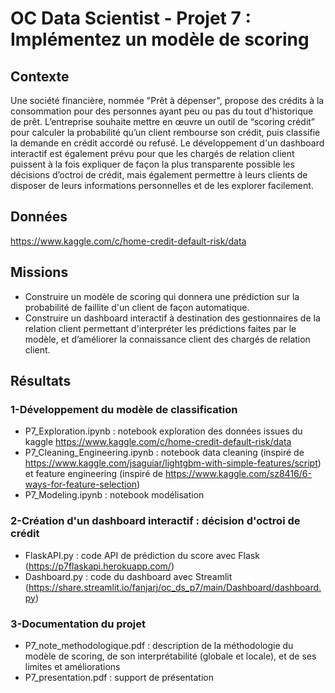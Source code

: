 # OC Data Scientist - Projet 7 : Implémentez un modèle de scoring
## Contexte
Une société financière, nommée "Prêt à dépenser",  propose des crédits à la consommation pour des personnes ayant peu ou pas du tout d'historique de prêt. L’entreprise souhaite mettre en œuvre un outil de “scoring crédit” pour calculer la probabilité qu’un client rembourse son crédit, puis classifie la demande en crédit accordé ou refusé.
Le développement d'un dashboard interactif est également prévu pour que les chargés de relation client puissent à la fois expliquer de façon la plus transparente possible les décisions d’octroi de crédit, mais également permettre à leurs clients de disposer de leurs informations personnelles et de les explorer facilement. 

## Données
https://www.kaggle.com/c/home-credit-default-risk/data

## Missions
- Construire un modèle de scoring qui donnera une prédiction sur la probabilité de faillite d'un client de façon automatique.
- Construire un dashboard interactif à destination des gestionnaires de la relation client permettant d'interpréter les prédictions faites par le modèle, et d’améliorer la connaissance client des chargés de relation client.

## Résultats
### 1-Développement du modèle de classification
- P7_Exploration.ipynb : notebook exploration des données issues du kaggle https://www.kaggle.com/c/home-credit-default-risk/data 
- P7_Cleaning_Engineering.ipynb : notebook data cleaning (inspiré de https://www.kaggle.com/jsaguiar/lightgbm-with-simple-features/script) et feature engineering  (inspiré de https://www.kaggle.com/sz8416/6-ways-for-feature-selection)
- P7_Modeling.ipynb : notebook modélisation

### 2-Création d'un dashboard interactif : décision d'octroi de crédit
- FlaskAPI.py : code API de prédiction du score avec Flask (https://p7flaskapi.herokuapp.com/)
- Dashboard.py : code du dashboard avec Streamlit (https://share.streamlit.io/fanjarj/oc_ds_p7/main/Dashboard/dashboard.py)

### 3-Documentation du projet
- P7_note_methodologique.pdf : description de la méthodologie du modèle de scoring, de son interprétabilité (globale et locale), et de ses limites et améliorations
- P7_presentation.pdf : support de présentation
